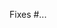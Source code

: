Fixes #...

<!--
Bugfixes should be based on the 4.9 or 4.12 branch and features on the 4.x
branch. Select the correct branch in the "base:" drop-down menu above.

Replace this notice with a short README for your feature/bugfix. This will help
people to understand your PR and can be used as a start for the documentation.
-->
